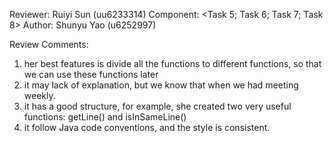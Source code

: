 Reviewer: Ruiyi Sun (uu6233314)
Component: <Task 5; Task 6; Task 7; Task 8>
Author: Shunyu Yao (u6252997)

Review Comments:

1. her best features is divide all the functions to different functions, so that we can use these functions later
2. it may lack of explanation, but we know that when we had meeting weekly.
3. it has a good structure, for example, she created two very useful functions: getLine() and isInSameLine()
4. it follow Java code conventions, and the style is consistent.